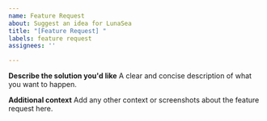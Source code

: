 ```yaml
---
name: Feature Request
about: Suggest an idea for LunaSea
title: "[Feature Request] "
labels: feature request
assignees: ''

---
```


**Describe the solution you'd like**
A clear and concise description of what you want to happen.

**Additional context**
Add any other context or screenshots about the feature request here.

